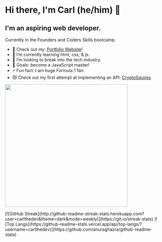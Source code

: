 
# Hi there, I'm Carl (he/him) 👋 

## I'm an aspiring web developer.

Currently in the Founders and Coders Skills bootcamp.

- 🔭 Check out my: [Portfolio Website][portfolio]!
- 🌱 I’m currently learning html, css, & js.
- 👯 I’m looking to break into the tech industry.
- 🥅 Goals: become a JavaScript master!
- ⚡ Fun fact: I am  huge Formula 1 fan.
- 😻 Check out my first attempt at implementing an API: [CryptoSquires]

<p>
  <img src = "https://github-readme-streak-stats.herokuapp.com?user=carlthedev&theme=dark&hide_border=true" width = 400>
</p>
[![GitHub Streak](http://github-readme-streak-stats.herokuapp.com?user=carlthedev&theme=dark&mode=weekly)](https://git.io/streak-stats)
[![Top Langs](https://github-readme-stats.vercel.app/api/top-langs/?username=carlthedev)](https://github.com/anuraghazra/github-readme-stats)

[portfolio]: https://carlthedev.github.io/Portfolio-v2/
[CryptoSquires]: https://cryptosquires.netlify.app/
[linkedin]: https://linkedin.com/in/codeSTACKr

